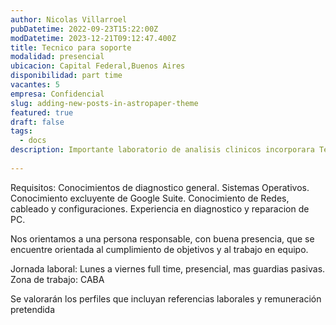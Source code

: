 ```yaml
---
author: Nicolas Villarroel
pubDatetime: 2022-09-23T15:22:00Z
modDatetime: 2023-12-21T09:12:47.400Z
title: Tecnico para soporte
modalidad: presencial
ubicacion: Capital Federal,Buenos Aires
disponibilidad: part time 
vacantes: 5
empresa: Confidencial
slug: adding-new-posts-in-astropaper-theme
featured: true
draft: false
tags:
  - docs
description: Importante laboratorio de analisis clinicos incorporara Tecnico para soporte con experiencia comprobable en soporte a usuarios.
 
---
```

Requisitos: Conocimientos de diagnostico general. Sistemas Operativos. Conocimiento excluyente de Google Suite. Conocimiento de Redes, cableado y configuraciones. Experiencia en diagnostico y reparacion de PC.

Nos orientamos a una persona responsable, con buena presencia, que se encuentre orientada al cumplimiento de objetivos y al trabajo en equipo.

Jornada laboral: Lunes a viernes full time, presencial, mas guardias pasivas. Zona de trabajo: CABA

Se valorarán los perfiles que incluyan referencias laborales y remuneración pretendida

